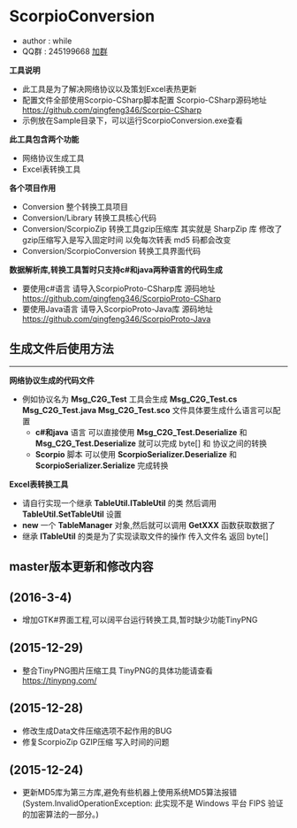 # ScorpioConversion #
* author : while
* QQ群 : 245199668 [加群](http://shang.qq.com/wpa/qunwpa?idkey=8ef904955c52f7b3764403ab81602b9c08b856f040d284f7e2c1d05ed3428de8)

**工具说明**
* 此工具是为了解决网络协议以及策划Excel表热更新
* 配置文件全部使用Scorpio-CSharp脚本配置 Scorpio-CSharp源码地址 https://github.com/qingfeng346/Scorpio-CSharp
* 示例放在Sample目录下，可以运行ScorpioConversion.exe查看

**此工具包含两个功能**
* 网络协议生成工具
* Excel表转换工具


**各个项目作用**
* Conversion 整个转换工具项目 
* Conversion/Library 转换工具核心代码
* Conversion/ScorpioZip 转换工具gzip压缩库 其实就是 SharpZip 库  修改了gzip压缩写入是写入固定时间 以免每次转表 md5 码都会改变
* Conversion/ScorpioConversion 转换工具界面代码

**数据解析库,转换工具暂时只支持c#和java两种语言的代码生成**
* 要使用c#语言 请导入ScorpioProto-CSharp库 源码地址 https://github.com/qingfeng346/ScorpioProto-CSharp
* 要使用Java语言 请导入ScorpioProto-Java库 源码地址 https://github.com/qingfeng346/ScorpioProto-Java


## 生成文件后使用方法
-----------
**网络协议生成的代码文件** 
* 例如协议名为 **Msg_C2G_Test** 工具会生成 **Msg_C2G_Test.cs Msg_C2G_Test.java Msg_C2G_Test.sco** 文件具体要生成什么语言可以配置
	* **c#和java** 语言 可以直接使用 **Msg_C2G_Test.Deserialize** 和 **Msg_C2G_Test.Deserialize** 就可以完成 byte[] 和 协议之间的转换
	* **Scorpio** 脚本 可以使用 **ScorpioSerializer.Deserialize** 和 **ScorpioSerializer.Serialize** 完成转换

**Excel表转换工具**
* 请自行实现一个继承 **TableUtil.ITableUtil** 的类 然后调用 **TableUtil.SetTableUtil** 设置
* **new** 一个 **TableManager** 对象,然后就可以调用 **GetXXX** 函数获取数据了
* 继承 **ITableUtil** 的类是为了实现读取文件的操作 传入文件名 返回 byte[]

## master版本更新和修改内容 ##
(2016-3-4)
-----------
* 增加GTK#界面工程,可以阔平台运行转换工具,暂时缺少功能TinyPNG

(2015-12-29)
-----------
* 整合TinyPNG图片压缩工具 TinyPNG的具体功能请查看 https://tinypng.com/

(2015-12-28)
-----------
* 修改生成Data文件压缩选项不起作用的BUG
* 修复ScorpioZip GZIP压缩 写入时间的问题

(2015-12-24)
-----------
* 更新MD5库为第三方库,避免有些机器上使用系统MD5算法报错(System.InvalidOperationException: 此实现不是 Windows 平台 FIPS 验证的加密算法的一部分。)